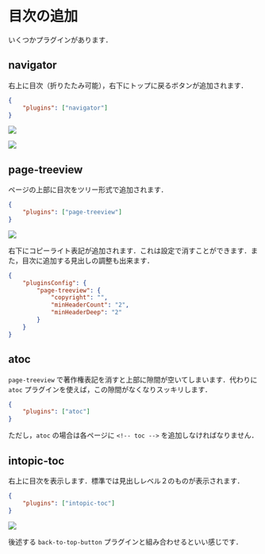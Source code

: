 
# 目次の追加

いくつかプラグインがあります．

## navigator

右上に目次（折りたたみ可能），右下にトップに戻るボタンが追加されます．

```json
{
    "plugins": ["navigator"]
}
```

![](/images/1575622762.png)

![](/images/1575622801.png)


## page-treeview

ページの上部に目次をツリー形式で追加されます．

```json
{
    "plugins": ["page-treeview"]
}
```

![](/images/1575622941.png)

右下にコピーライト表記が追加されます．これは設定で消すことができます．また，目次に追加する見出しの調整も出来ます．

```json
{
    "pluginsConfig": {
        "page-treeview": {
            "copyright": "",
            "minHeaderCount": "2",
            "minHeaderDeep": "2"
        }
    }
}
```

## atoc

`page-treeview` で著作権表記を消すと上部に隙間が空いてしまいます．代わりに `atoc` プラグインを使えば，この隙間がなくなりスッキリします．

```json
{
    "plugins": ["atoc"]
}
```

ただし，`atoc` の場合は各ページに `<!-- toc -->` を追加しなければなりません．


## intopic-toc

右上に目次を表示します．標準では見出しレベル２のものが表示されます．

```json
{
    "plugins": ["intopic-toc"]
}
```

![](/images/1575626294.png)

後述する `back-to-top-button` プラグインと組み合わせるといい感じです．
